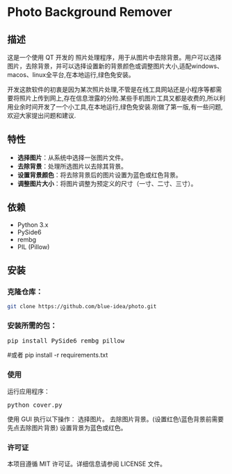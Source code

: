 # Photo Background Remover

## 描述

这是一个使用 QT 开发的 照片处理程序，用于从图片中去除背景。用户可以选择图片，去除背景，并可以选择设置新的背景颜色或调整图片大小,适配windows、macos、linux全平台,在本地运行,绿色免安装。

开发这款软件的初衷是因为某次照片处理,不管是在线工具网站还是小程序等都需要将照片上传到网上,存在信息泄露的分险.某些手机图片工具又都是收费的,所以利用业余时间开发了一个小工具,在本地运行,绿色免安装.刚做了第一版,有一些问题,欢迎大家提出问题和建议.

## 特性

- **选择图片**：从系统中选择一张图片文件。
- **去除背景**：处理所选图片以去除其背景。
- **设置背景颜色**：将去除背景后的图片设置为蓝色或红色背景。
- **调整图片大小**：将图片调整为预定义的尺寸（一寸、二寸、三寸）。

## 依赖

- Python 3.x
- PySide6
- rembg
- PIL (Pillow)

## 安装

### 克隆仓库：

```bash
git clone https://github.com/blue-idea/photo.git
```

### 安装所需的包：

<pre>pip install PySide6 rembg pillow </pre>

#或者
pip install -r requirements.txt

### 使用

运行应用程序：  <pre>python cover.py </pre>
使用 GUI 执行以下操作：
选择图片。
去除图片背景。(设置红色\蓝色背景前需要先点去除图片背景)
设置背景为蓝色或红色。

### 许可证

本项目遵循 MIT 许可证。详细信息请参阅 LICENSE 文件。
